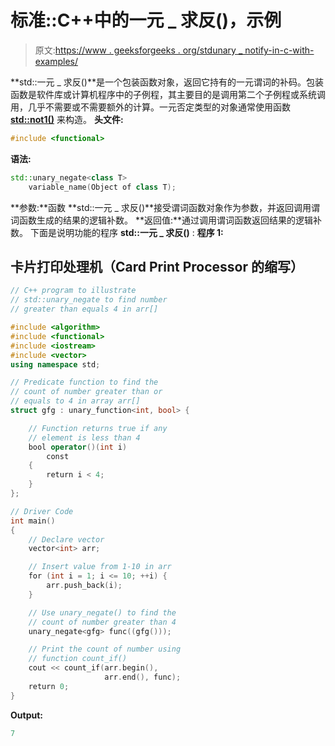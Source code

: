 # 标准::C++中的一元 _ 求反()，示例

> 原文:[https://www . geeksforgeeks . org/stdunary _ notify-in-c-with-examples/](https://www.geeksforgeeks.org/stdunary_negate-in-c-with-examples/)

**std::一元 _ 求反()**是一个包装函数对象，返回它持有的一元谓词的补码。包装函数是软件库或计算机程序中的子例程，其主要目的是调用第二个子例程或系统调用，几乎不需要或不需要额外的计算。一元否定类型的对象通常使用函数 [**std::not1()**](https://www.geeksforgeeks.org/not1-and-not2-function-templates-in-c-stl-with-examples/) 来构造。
**头文件:**

```cpp
#include <functional>
```

**语法:**

```cpp
std::unary_negate<class T>
    variable_name(Object of class T);
```

**参数:**函数 **std::一元 _ 求反()**接受谓词函数对象作为参数，并返回调用谓词函数生成的结果的逻辑补数。
**返回值:**通过调用谓词函数返回结果的逻辑补数。
下面是说明功能的程序 **std::一元 _ 求反()** :
**程序 1:**

## 卡片打印处理机（Card Print Processor 的缩写）

```cpp
// C++ program to illustrate
// std::unary_negate to find number
// greater than equals 4 in arr[]

#include <algorithm>
#include <functional>
#include <iostream>
#include <vector>
using namespace std;

// Predicate function to find the
// count of number greater than or
// equals to 4 in array arr[]
struct gfg : unary_function<int, bool> {

    // Function returns true if any
    // element is less than 4
    bool operator()(int i)
        const
    {
        return i < 4;
    }
};

// Driver Code
int main()
{
    // Declare vector
    vector<int> arr;

    // Insert value from 1-10 in arr
    for (int i = 1; i <= 10; ++i) {
        arr.push_back(i);
    }

    // Use unary_negate() to find the
    // count of number greater than 4
    unary_negate<gfg> func((gfg()));

    // Print the count of number using
    // function count_if()
    cout << count_if(arr.begin(),
                     arr.end(), func);
    return 0;
}
```

**Output:** 

```cpp
7
```